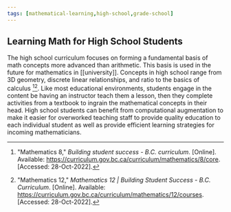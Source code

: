 ```yaml
---
tags: [mathematical-learning,high-school,grade-school]
---
```


## Learning Math for High School Students

The high school curriculum focuses on forming a fundamental basis of math concepts more advanced than arithmetic.  This basis is used in the future for mathematics in [[university]].  Concepts in high school range from 3D geometry, discrete linear relationships, and ratio to the basics of calculus [^1][^2].  Like most educational environments, students engage in the content be having an instructor teach them a lesson, then they complete activities from a textbook to ingrain the mathematical concepts in their head.  High school students can benefit from computational augmentation to make it easier for overworked teaching staff to provide quality education to each individual student as well as provide efficient learning strategies for incoming mathematicians.

[^1]: "Mathematics 8," _Building student success - B.C. curriculum_. \[Online\]. Available: https://curriculum.gov.bc.ca/curriculum/mathematics/8/core. \[Accessed: 28-Oct-2022\].
[^2]: "Mathematics 12," _Mathematics 12 | Building Student Success - B.C. Curriculum_. \[Online\]. Available: https://curriculum.gov.bc.ca/curriculum/mathematics/12/courses. \[Accessed: 28-Oct-2022\].